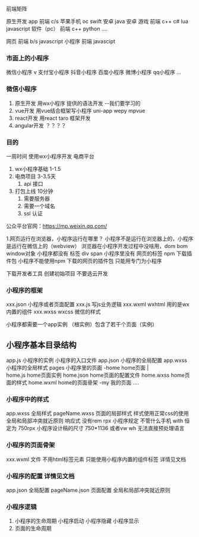 前端矩阵 

原生开发
  app 前端  c/s 苹果手机 oc swift  安卓 java 安卓
  游戏 前端  c++ c# lua  javascript 
  软件（pc） 前端  c++ python ....

网页 前端  b/s  javascript 
小程序 前端 javascipt 

###  市面上的小程序 
微信小程序  v
支付宝小程序
抖音小程序
百度小程序
微博小程序 
qq小程序
...

### 微信小程序
1. 原生开发  用wx小程序 提供的语法开发 --我们要学习的
2. vue开发  用vue结合框架写小程序 uni-app wepy mpvue  
3. react开发  用react taro 框架开发
4. angular开发   ？？？？

### 目的 
一周时间 使用wx小程序开发 电商平台
1. wx小程序基础 1-1.5 
2. 电商项目    3-3.5天 
    1. api 接口
3. 打包上线   10分钟
    1. 需要服务器
    2. 需要一个域名 
    3. ssl 认证

公众平台官网：https://mp.weixin.qq.com/


1.网页运行在浏览器，小程序运行在哪里？
小程序不是运行在浏览器上的，小程序是运行在微信上的（webview）
浏览器在小程序开发过程中没啥用，dom bom  window对象 小程序都没有
标签 div  span  小程序里没有 网页的标签 
npm 下载插件包  小程序不能使用npm 下载的网页的插件包 只能用专门为小程序

下载开发者工具 创建初始项目  不要选云开发

### 小程序的框架
xxx.json  小程序或者页面配置
xxx.js    写js业务逻辑
xxx.wxml  wxhtml 用的是wx内置的组件 
xxx.wxss  wxcss 微信的样式

小程序都需要一个app实例 （根实例）包含了若干个页面（实例）
<!-- vue  有一个跟组件 跟组件里有一堆页面组件 -->
## 小程序基本目录结构
app.js  小程序的实例 小程序的入口文件
app.json 小程序的全局配置
app.wxss  小程序的全局样式
pages  小程序里的页面
-home   home页面
  |   
  home.js home页面实例
  home.json  home页面的配置文件
  home.wxss  home页面的样式
  home.wxml  home的页面骨架
-my     我的页面
 ....

 ### 小程序中的样式
 app.wxss 全局样式
 pageName.wxss 页面的局部样式 
 样式使用正常css的使用
 全局和局部冲突就近原则
 响应式 没有rem rpx 
 小程序规定 不管什么手机 with 恒定为 750rpx 小程序设计稿的尺寸 750*1136
 或者vw wh
 无法直接预处理语言
 ### 小程序的页面骨架
 xxx.wxml 文件 不用html标签元素
 只能使用小程序内置的组件标签 详情见文档
 ### 小程序的配置 详情见文档
 app.json 全局配置
 pageName.json 页面配置 
 全局和局部冲突就近原则

 ### 小程序逻辑 
 1. 小程序的生命周期 
    小程序启动
    小程序隐藏
    小程序显示
 2. 页面的生命周期
    